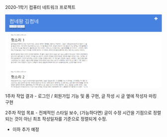 2020-1학기 컴퓨터 네트워크 프로젝트

<img src = "demo_week1.PNG">

1주차 작업 결과 - 로그인 / 회원가입 기능 및 폼 구현, 글 작성 시 글 옆에 작성자 마킹 구현   

2주차 작업 목표 - 전체적인 스타일 보수, (가능하다면) 글이 수정 시간을 기점으로 정렬되는 것이 아닌 최초 작성일자를 기준으로 정렬되게 수정.   

- 이하 추가 예정
